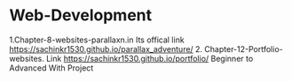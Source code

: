 # Web-Development
1.Chapter-8-websites-parallaxn.in Its offical link  https://sachinkr1530.github.io/parallax_adventure/
                            2. Chapter-12-Portfolio-websites. Link https://sachinkr1530.github.io/portfolio/
Beginner to Advanced With Project
